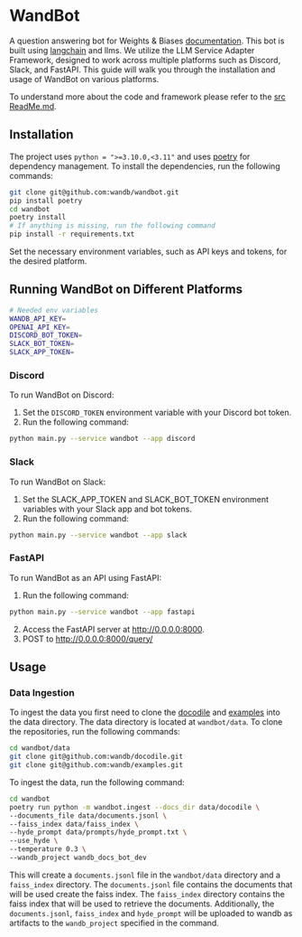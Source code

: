 # WandBot

A question answering bot for Weights & Biases [documentation](https://docs.wandb.ai/). This bot is built using [langchain](https://python.langchain.com/en/latest/) and llms. We utilize the LLM Service Adapter Framework, designed to work across multiple platforms such as Discord, Slack, and FastAPI. This guide will walk you through the installation and usage of WandBot on various platforms.

To understand more about the code and framework please refer to the [src ReadMe.md](./src/Readme.md).

## Installation

The project uses `python = ">=3.10.0,<3.11"` and uses [poetry](https://python-poetry.org/) for dependency management. To install the dependencies, run the following commands:

```bash
git clone git@github.com:wandb/wandbot.git
pip install poetry
cd wandbot
poetry install
# If anything is missing, run the following command
pip install -r requirements.txt
```

Set the necessary environment variables, such as API keys and tokens, for the desired platform.

## Running WandBot on Different Platforms

```bash
# Needed env variables
WANDB_API_KEY=
OPENAI_API_KEY=
DISCORD_BOT_TOKEN=
SLACK_BOT_TOKEN=
SLACK_APP_TOKEN=
```

### Discord

To run WandBot on Discord:

1. Set the `DISCORD_TOKEN` environment variable with your Discord bot token.
2. Run the following command:

```bash
python main.py --service wandbot --app discord
```

### Slack

To run WandBot on Slack:

1. Set the SLACK_APP_TOKEN and SLACK_BOT_TOKEN environment variables with your Slack app and bot tokens.
2. Run the following command:

```bash
python main.py --service wandbot --app slack
```

### FastAPI

To run WandBot as an API using FastAPI:

1. Run the following command:

```bash
python main.py --service wandbot --app fastapi
```

2. Access the FastAPI server at http://0.0.0.0:8000.
3. POST to http://0.0.0.0:8000/query/

## Usage

### Data Ingestion

To ingest the data you first need to clone the [docodile](https://github.com/wandb/docodile) and [examples](https://github.com/wandb/examples) into the data directory.
The data directory is located at `wandbot/data`.
To clone the repositories, run the following commands:

```bash
cd wandbot/data
git clone git@github.com:wandb/docodile.git
git clone git@github.com:wandb/examples.git
```

To ingest the data, run the following command:

```bash
cd wandbot
poetry run python -m wandbot.ingest --docs_dir data/docodile \
--documents_file data/documents.jsonl \
--faiss_index data/faiss_index \
--hyde_prompt data/prompts/hyde_prompt.txt \
--use_hyde \
--temperature 0.3 \
--wandb_project wandb_docs_bot_dev
```

This will create a `documents.jsonl` file in the `wandbot/data` directory and a `faiss_index` directory.
The `documents.jsonl` file contains the documents that will be used create the faiss index.
The `faiss_index` directory contains the faiss index that will be used to retrieve the documents.
Additionally, the `documents.jsonl`, `faiss_index` and `hyde_prompt` will be uploaded to wandb as artifacts to the `wandb_project` specified in the command.
